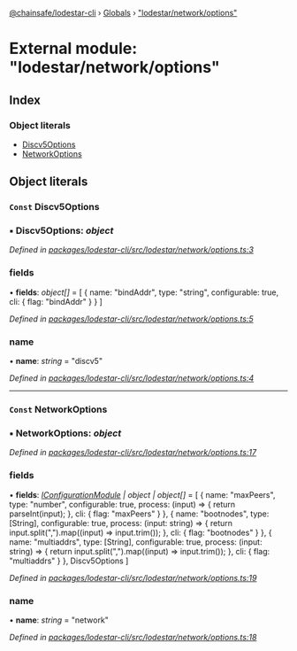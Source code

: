 [@chainsafe/lodestar-cli](../README.md) › [Globals](../globals.md) › ["lodestar/network/options"](_lodestar_network_options_.md)

# External module: "lodestar/network/options"

## Index

### Object literals

* [Discv5Options](_lodestar_network_options_.md#const-discv5options)
* [NetworkOptions](_lodestar_network_options_.md#const-networkoptions)

## Object literals

### `Const` Discv5Options

### ▪ **Discv5Options**: *object*

*Defined in [packages/lodestar-cli/src/lodestar/network/options.ts:3](https://github.com/ChainSafe/lodestar/blob/2143d4cb6/packages/lodestar-cli/src/lodestar/network/options.ts#L3)*

###  fields

• **fields**: *object[]* = [
    {
      name: "bindAddr",
      type: "string",
      configurable: true,
      cli: {
        flag: "bindAddr"
      }
    }
  ]

*Defined in [packages/lodestar-cli/src/lodestar/network/options.ts:5](https://github.com/ChainSafe/lodestar/blob/2143d4cb6/packages/lodestar-cli/src/lodestar/network/options.ts#L5)*

###  name

• **name**: *string* = "discv5"

*Defined in [packages/lodestar-cli/src/lodestar/network/options.ts:4](https://github.com/ChainSafe/lodestar/blob/2143d4cb6/packages/lodestar-cli/src/lodestar/network/options.ts#L4)*

___

### `Const` NetworkOptions

### ▪ **NetworkOptions**: *object*

*Defined in [packages/lodestar-cli/src/lodestar/network/options.ts:17](https://github.com/ChainSafe/lodestar/blob/2143d4cb6/packages/lodestar-cli/src/lodestar/network/options.ts#L17)*

###  fields

• **fields**: *[IConfigurationModule](../interfaces/_lodestar_util_config_.iconfigurationmodule.md) | object | object[]* = [
    {
      name: "maxPeers",
      type: "number",
      configurable: true,
      process: (input) => {
        return parseInt(input);
      },
      cli: {
        flag: "maxPeers"
      }
    },
    {
      name: "bootnodes",
      type: [String],
      configurable: true,
      process: (input: string) => {
        return input.split(",").map((input) => input.trim());
      },
      cli: {
        flag: "bootnodes"
      }
    },
    {
      name: "multiaddrs",
      type: [String],
      configurable: true,
      process: (input: string) => {
        return input.split(",").map((input) => input.trim());
      },
      cli: {
        flag: "multiaddrs"
      }
    },
    Discv5Options
  ]

*Defined in [packages/lodestar-cli/src/lodestar/network/options.ts:19](https://github.com/ChainSafe/lodestar/blob/2143d4cb6/packages/lodestar-cli/src/lodestar/network/options.ts#L19)*

###  name

• **name**: *string* = "network"

*Defined in [packages/lodestar-cli/src/lodestar/network/options.ts:18](https://github.com/ChainSafe/lodestar/blob/2143d4cb6/packages/lodestar-cli/src/lodestar/network/options.ts#L18)*

